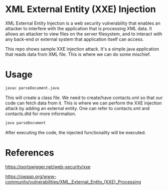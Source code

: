 # XML External Entity (XXE) Injection
XML External Entity Injection is a web security vulnerability that enables an attacker to interfere with the application that is processing XML data. It allows an attacker to view files on the server filesystem, and to interact with any back-end or external system that application itself can access.

This repo shows sample XXE injection attack. It's a simple java application that reads data from XML file. This is where we can do some mischief.

# Usage

```bash
javac parseDocument.java
```
This will create a class file. We need to create/have contacts.xml so that our code can fetch data from it. This is where we can perform the XXE injection attack by adding an external entity. One can refer to contacts.xml and contacts.dtd for more information.

```bash
java parseDocument
```

After executing the code, the injected functionality will be executed.


# References
https://portswigger.net/web-security/xxe

https://owasp.org/www-community/vulnerabilities/XML_External_Entity_(XXE)_Processing
